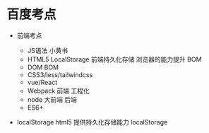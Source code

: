 # 百度考点

- 前端考点
    - JS语法
        小黄书
    - HTML5
        LocalStorage 前端持久化存储
        浏览器的能力提升
        BOM
    - DOM BOM
    - CSS3/less/tailwindcss
    - vue/React
    - Webpack 前端 工程化
    - node 大前端 后端
    - ES6+

- localStorage
    html5 提供持久化存储能力
    localStorage